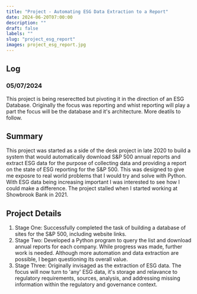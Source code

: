 ```yaml
---
title: "Project - Automating ESG Data Extraction to a Report"
date: 2024-06-20T07:00:00
description: ""
draft: false
labels: ""
slug: "project_esg_report"
images: project_esg_report.jpg
---
```

<!-- {{< figure src="../../images/python_esg.jpg" title="An elephant at sunset" >}} -->

<!-- <p><img class="preview" src="../../images/python_esg.jpg" alt="Image dipicting a man programming with Python and analysing ESG data"></p> -->

## Log

 ### <span class="date">05/07/2024</span>
 
 This project is being reserectted but pivoting it in the direction of an ESG Database. Originally the focus was reporting and whist reporting will play a part the focus will be the database and it's architecture.  More deatils to follow.

## Summary

This project was started as a side of the desk project in late 2020 to build a system that would automatically download S&P 500 annual reports and extract ESG data for the purpose of collecting data and providing a report on the state of ESG reporting for the S&P 500.  This was designed to give me exposre to real world problems that I would try and solve with Python.  With ESG data being increasing important I was interested to see how I could make a difference. The project stalled when I started working at Showbrook Bank in 2021.

## Project Details

1. Stage One: Successfully completed the task of building a database of sites for the S&P 500, including website links.
2. Stage Two: Developed a Python program to query the list and download annual reports for each company. While progress was made, further work is needed. Although more automation and data extraction are possible, I began questioning its overall value.
3. Stage Three: Originally invisaged as the extraction of ESG data. The focus will now turn to 'any' ESG data, it's storage and relavance to regulatory requirements, sources, analysis, and addressing missing information within the regulatory and governance context.


